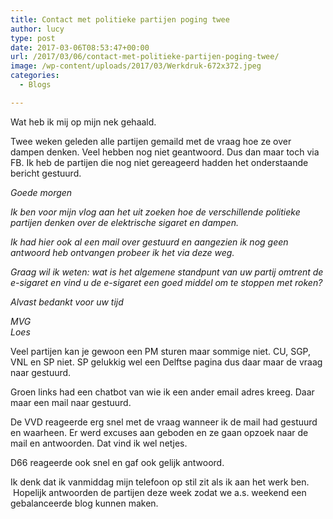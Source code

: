 ```yaml
---
title: Contact met politieke partijen poging twee
author: lucy
type: post
date: 2017-03-06T08:53:47+00:00
url: /2017/03/06/contact-met-politieke-partijen-poging-twee/
image: /wp-content/uploads/2017/03/Werkdruk-672x372.jpeg
categories:
  - Blogs

---
```

Wat heb ik mij op mijn nek gehaald.
  
Twee weken geleden alle partijen gemaild met de vraag hoe ze over dampen denken. Veel hebben nog niet geantwoord. Dus dan maar toch via FB. Ik heb de partijen die nog niet gereageerd hadden het onderstaande bericht gestuurd.

_<span style="font-weight: 400;">Goede morgen</span>_

_<span style="font-weight: 400;">Ik ben voor mijn vlog aan het uit zoeken hoe de verschillende politieke partijen denken over de elektrische sigaret en dampen.</span>_

_<span style="font-weight: 400;">Ik had hier ook al een mail over gestuurd en aangezien ik nog geen antwoord heb ontvangen probeer ik het via deze weg.</span>_

_Graag wil ik weten: wat is het algemene standpunt van uw partij omtrent de e-sigaret en vind u de e-sigaret een goed middel om te stoppen met roken?_

_Alvast bedankt voor uw tijd_
  
_<span style="font-weight: 400;">MVG<br /> </span><span style="font-weight: 400;">Loes</span>_

Veel partijen kan je gewoon een PM sturen maar sommige niet. CU, SGP, VNL en SP niet. SP gelukkig wel een Delftse pagina dus daar maar de vraag naar gestuurd.
  
Groen links had een chatbot van wie ik een ander email adres kreeg. Daar maar een mail naar gestuurd.

De VVD reageerde erg snel met de vraag wanneer ik de mail had gestuurd en waarheen. Er werd excuses aan geboden en ze gaan opzoek naar de mail en antwoorden. Dat vind ik wel netjes.
  
D66 reageerde ook snel en gaf ook gelijk antwoord.

Ik denk dat ik vanmiddag mijn telefoon op stil zit als ik aan het werk ben.  Hopelijk antwoorden de partijen deze week zodat we a.s. weekend een gebalanceerde blog kunnen maken.

&nbsp;

&nbsp;